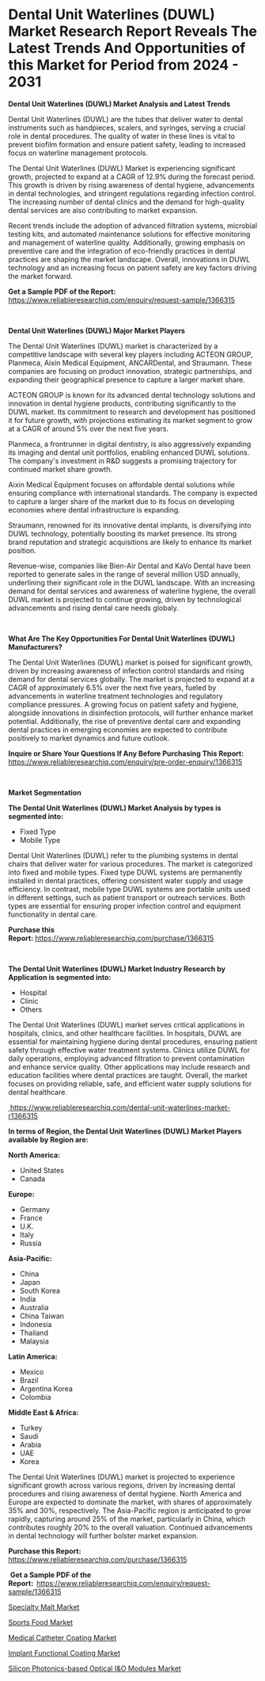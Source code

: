 <p><h1>Dental Unit Waterlines (DUWL) Market Research Report Reveals The Latest Trends And Opportunities of this Market for Period from 2024 - 2031</h1></p><p><strong>Dental Unit Waterlines (DUWL) Market Analysis and Latest Trends</strong></p>
<p><p>Dental Unit Waterlines (DUWL) are the tubes that deliver water to dental instruments such as handpieces, scalers, and syringes, serving a crucial role in dental procedures. The quality of water in these lines is vital to prevent biofilm formation and ensure patient safety, leading to increased focus on waterline management protocols.</p><p>The Dental Unit Waterlines (DUWL) Market is experiencing significant growth, projected to expand at a CAGR of 12.9% during the forecast period. This growth is driven by rising awareness of dental hygiene, advancements in dental technologies, and stringent regulations regarding infection control. The increasing number of dental clinics and the demand for high-quality dental services are also contributing to market expansion.</p><p>Recent trends include the adoption of advanced filtration systems, microbial testing kits, and automated maintenance solutions for effective monitoring and management of waterline quality. Additionally, growing emphasis on preventive care and the integration of eco-friendly practices in dental practices are shaping the market landscape. Overall, innovations in DUWL technology and an increasing focus on patient safety are key factors driving the market forward.</p></p>
<p><strong>Get a Sample PDF of the Report:&nbsp;</strong> <a href="https://www.reliableresearchiq.com/enquiry/request-sample/1366315">https://www.reliableresearchiq.com/enquiry/request-sample/1366315</a></p>
<p>&nbsp;</p>
<p><strong>Dental Unit Waterlines (DUWL) Major Market Players</strong></p>
<p><p>The Dental Unit Waterlines (DUWL) market is characterized by a competitive landscape with several key players including ACTEON GROUP, Planmeca, Aixin Medical Equipment, ANCARDental, and Straumann. These companies are focusing on product innovation, strategic partnerships, and expanding their geographical presence to capture a larger market share.</p><p>ACTEON GROUP is known for its advanced dental technology solutions and innovation in dental hygiene products, contributing significantly to the DUWL market. Its commitment to research and development has positioned it for future growth, with projections estimating its market segment to grow at a CAGR of around 5% over the next five years.</p><p>Planmeca, a frontrunner in digital dentistry, is also aggressively expanding its imaging and dental unit portfolios, enabling enhanced DUWL solutions. The company's investment in R&D suggests a promising trajectory for continued market share growth.</p><p>Aixin Medical Equipment focuses on affordable dental solutions while ensuring compliance with international standards. The company is expected to capture a larger share of the market due to its focus on developing economies where dental infrastructure is expanding.</p><p>Straumann, renowned for its innovative dental implants, is diversifying into DUWL technology, potentially boosting its market presence. Its strong brand reputation and strategic acquisitions are likely to enhance its market position.</p><p>Revenue-wise, companies like Bien-Air Dental and KaVo Dental have been reported to generate sales in the range of several million USD annually, underlining their significant role in the DUWL landscape. With an increasing demand for dental services and awareness of waterline hygiene, the overall DUWL market is projected to continue growing, driven by technological advancements and rising dental care needs globaly.</p></p>
<p>&nbsp;</p>
<p><strong>What Are The Key Opportunities For Dental Unit Waterlines (DUWL) Manufacturers?</strong></p>
<p><p>The Dental Unit Waterlines (DUWL) market is poised for significant growth, driven by increasing awareness of infection control standards and rising demand for dental services globally. The market is projected to expand at a CAGR of approximately 6.5% over the next five years, fueled by advancements in waterline treatment technologies and regulatory compliance pressures. A growing focus on patient safety and hygiene, alongside innovations in disinfection protocols, will further enhance market potential. Additionally, the rise of preventive dental care and expanding dental practices in emerging economies are expected to contribute positively to market dynamics and future outlook.</p></p>
<p><strong>Inquire or Share Your Questions If Any Before Purchasing This Report:</strong> <a href="https://www.reliableresearchiq.com/enquiry/pre-order-enquiry/1366315">https://www.reliableresearchiq.com/enquiry/pre-order-enquiry/1366315</a></p>
<p>&nbsp;</p>
<p><strong>Market Segmentation</strong></p>
<p><strong>The Dental Unit Waterlines (DUWL) Market Analysis by types is segmented into:</strong></p>
<p><ul><li>Fixed Type</li><li>Mobile Type</li></ul></p>
<p><p>Dental Unit Waterlines (DUWL) refer to the plumbing systems in dental chairs that deliver water for various procedures. The market is categorized into fixed and mobile types. Fixed type DUWL systems are permanently installed in dental practices, offering consistent water supply and usage efficiency. In contrast, mobile type DUWL systems are portable units used in different settings, such as patient transport or outreach services. Both types are essential for ensuring proper infection control and equipment functionality in dental care.</p></p>
<p><strong>Purchase this Report:&nbsp;</strong><a href="https://www.reliableresearchiq.com/purchase/1366315">https://www.reliableresearchiq.com/purchase/1366315</a></p>
<p>&nbsp;</p>
<p><strong>The Dental Unit Waterlines (DUWL) Market Industry Research by Application is segmented into:</strong></p>
<p><ul><li>Hospital</li><li>Clinic</li><li>Others</li></ul></p>
<p><p>The Dental Unit Waterlines (DUWL) market serves critical applications in hospitals, clinics, and other healthcare facilities. In hospitals, DUWL are essential for maintaining hygiene during dental procedures, ensuring patient safety through effective water treatment systems. Clinics utilize DUWL for daily operations, employing advanced filtration to prevent contamination and enhance service quality. Other applications may include research and education facilities where dental practices are taught. Overall, the market focuses on providing reliable, safe, and efficient water supply solutions for dental healthcare.</p></p>
<p><a href="https://www.reliableresearchiq.com/dental-unit-waterlines-market-r1366315">&nbsp;https://www.reliableresearchiq.com/dental-unit-waterlines-market-r1366315</a></p>
<p><strong>In terms of Region, the Dental Unit Waterlines (DUWL) Market Players available by Region are:</strong></p>
<p>
    <p> <strong> North America: </strong>
        <ul>
            <li>United States</li>
            <li>Canada</li>
        </ul>
        </p> 
    <p> <strong> Europe: </strong>
        <ul>
            <li>Germany</li>
            <li>France</li>
            <li>U.K.</li>
            <li>Italy</li>
            <li>Russia</li>
        </ul>
        </p> 
    <p> <strong> Asia-Pacific: </strong>
        <ul>
            <li>China</li>
            <li>Japan</li>
            <li>South Korea</li>
            <li>India</li>
            <li>Australia</li>
            <li>China Taiwan</li>
            <li>Indonesia</li>
            <li>Thailand</li>
            <li>Malaysia</li>
        </ul>
        </p> 
    <p> <strong> Latin America: </strong>
        <ul>
            <li>Mexico</li>
            <li>Brazil</li>
            <li>Argentina Korea</li>
            <li>Colombia</li>
        </ul>
        </p> 
    <p> <strong> Middle East & Africa: </strong>
        <ul>
            <li>Turkey</li>
            <li>Saudi</li>
            <li>Arabia</li>
            <li>UAE</li>
            <li>Korea</li>
        </ul>
    </p>
    </p>
<p><p>The Dental Unit Waterlines (DUWL) market is projected to experience significant growth across various regions, driven by increasing dental procedures and rising awareness of dental hygiene. North America and Europe are expected to dominate the market, with shares of approximately 35% and 30%, respectively. The Asia-Pacific region is anticipated to grow rapidly, capturing around 25% of the market, particularly in China, which contributes roughly 20% to the overall valuation. Continued advancements in dental technology will further bolster market expansion.</p></p>
<p><strong>Purchase this Report: </strong><a href="https://www.reliableresearchiq.com/purchase/1366315">https://www.reliableresearchiq.com/purchase/1366315</a></p>
<p>&nbsp;<strong>Get a Sample PDF of the Report:&nbsp;&nbsp;</strong><a href="https://www.reliableresearchiq.com/enquiry/request-sample/1366315">https://www.reliableresearchiq.com/enquiry/request-sample/1366315</a></p>
<p><strong></strong></p>
<p><p><a href="https://www.linkedin.com/pulse/global-specialty-malt-industry-analysis-share-growth-trends-ydbxf?trackingId=uxKoZGkKRJSJXAwxMQXMFA%3D%3D">Specialty Malt Market</a></p><p><a href="https://www.linkedin.com/pulse/strategic-market-insights-navigating-global-sports-food-landscape-3xbrf?trackingId=JOKxuSFbSSyhQGlnZQS0PQ%3D%3D">Sports Food Market</a></p><p><a href="https://issuu.com/reportprime-2/docs/medical-catheter-coating-market-siz_8349d44a7f912a">Medical Catheter Coating Market</a></p><p><a href="https://issuu.com/reportprime-2/docs/implant-functional-coating-market-s_7e4c14a90adb46">Implant Functional Coating Market</a></p><p><a href="https://github.com/MelgarBasny/Market-Research-Report-List-1/blob/main/silicon-photonics-based-optical-io-modules-market.md">Silicon Photonics-based Optical I&O Modules Market</a></p></p>